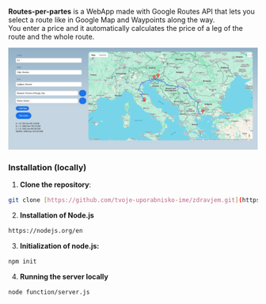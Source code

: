 
**Routes-per-partes** is a WebApp made with Google Routes API that lets you select a route like in Google Map and Waypoints along the way.  
You enter a price and it automatically calculates the price of a leg of the route and the whole route.

<p align="center">
  <img src="webapp.png" width="800" lenght="800"/>
</p>


### Installation (locally)

1. **Clone the repository**:
```bash
git clone [https://github.com/tvoje-uporabnisko-ime/zdravjem.git](https://github.com/JernejRozman/Routes-per-partes)
```
2. **Installation of Node.js**
```bash
https://nodejs.org/en
```   
3. **Initialization of node.js:**
```bash
npm init
```

4. **Running the server locally**
```bash
node function/server.js
```

